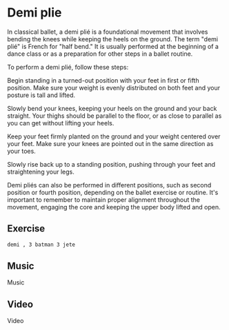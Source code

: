 # Demi plie

In classical ballet, a demi plié is a foundational movement that involves bending the knees while keeping the heels on the ground. The term "demi plié" is French for "half bend." It is usually performed at the beginning of a dance class or as a preparation for other steps in a ballet routine.

To perform a demi plié, follow these steps:

Begin standing in a turned-out position with your feet in first or fifth position. Make sure your weight is evenly distributed on both feet and your posture is tall and lifted.

Slowly bend your knees, keeping your heels on the ground and your back straight. Your thighs should be parallel to the floor, or as close to parallel as you can get without lifting your heels.

Keep your feet firmly planted on the ground and your weight centered over your feet. Make sure your knees are pointed out in the same direction as your toes.

Slowly rise back up to a standing position, pushing through your feet and straightening your legs.

Demi pliés can also be performed in different positions, such as second position or fourth position, depending on the ballet exercise or routine. It's important to remember to maintain proper alignment throughout the movement, engaging the core and keeping the upper body lifted and open.



## **Exercise**

```bash
demi , 3 batman 3 jete
```



## **Music**

Music

## **Video**

Video
